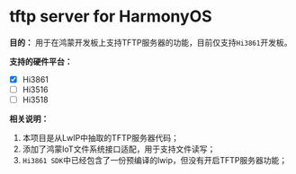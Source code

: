 tftp server for HarmonyOS
==========================

**目的：** 用于在鸿蒙开发板上支持TFTP服务器的功能，目前仅支持`Hi3861`开发板。

**支持的硬件平台：**

- [x] Hi3861
- [ ] Hi3516
- [ ] Hi3518

**相关说明：**

1. 本项目是从LwIP中抽取的TFTP服务器代码；
2. 添加了鸿蒙IoT文件系统接口适配，用于支持文件读写；
3. `Hi3861 SDK`中已经包含了一份预编译的lwip，但没有开启TFTP服务器功能；
